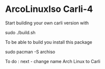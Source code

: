 # ArcoLinuxIso Carli-4

Start building your own carli version with 

sudo ./build.sh

To be able to build you install this package

sudo pacman -S archiso

To do : next - change name Arch Linux to Carli
